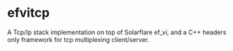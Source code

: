 # efvitcp
A Tcp/Ip stack implementation on top of Solarflare ef_vi, and a C++ headers only framework for tcp multiplexing client/server.
